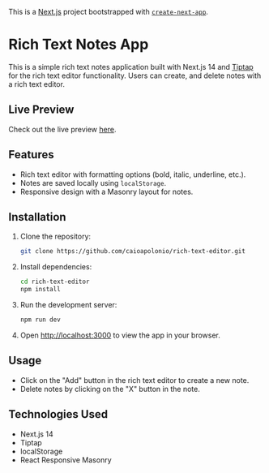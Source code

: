 This is a [Next.js](https://nextjs.org/) project bootstrapped with [`create-next-app`](https://github.com/vercel/next.js/tree/canary/packages/create-next-app).

# Rich Text Notes App

This is a simple rich text notes application built with Next.js 14 and [Tiptap](https://www.tiptap.dev/) for the rich text editor functionality. Users can create, and delete notes with a rich text editor.

## Live Preview

Check out the live preview [here](https://example.com).

## Features

- Rich text editor with formatting options (bold, italic, underline, etc.).
- Notes are saved locally using `localStorage`.
- Responsive design with a Masonry layout for notes.

## Installation

1. Clone the repository:

   ```sh
   git clone https://github.com/caioapolonio/rich-text-editor.git
   ```

2. Install dependencies:

   ```sh
   cd rich-text-editor
   npm install
   ```

3. Run the development server:

   ```sh
   npm run dev
   ```

4. Open [http://localhost:3000](http://localhost:3000) to view the app in your browser.

## Usage

- Click on the "Add" button in the rich text editor to create a new note.
- Delete notes by clicking on the "X" button in the note.

## Technologies Used

- Next.js 14
- Tiptap
- localStorage
- React Responsive Masonry
